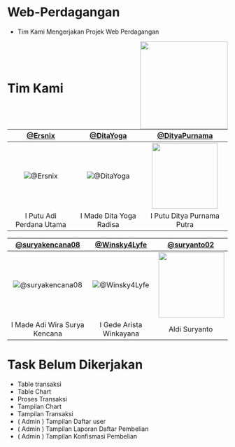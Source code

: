 # Web-Perdagangan
- Tim Kami Mengerjakan Projek Web Perdagangan

<img align='right' src='https://user-images.githubusercontent.com/5713670/87202985-820dcb80-c2b6-11ea-9f56-7ec461c497c3.gif' width='200"'>
<br><br><br>

# Tim Kami

[@Ersnix](https://github.com/Ersnix) | [@DitaYoga](https://github.com/DitaYoga) | [@DityaPurnama](https://github.com/DityaPurnama) 
:---: | :---: | :---: 
![@Ersnix](https://avatars.githubusercontent.com/Ersnix?s=150&v=1) | ![@DitaYoga](https://avatars.githubusercontent.com/DitaYoga?s=150&v=1) | <img src='https://avatars3.githubusercontent.com/u/60455877' width='150"'> 
I Putu Adi Perdana Utama | I Made Dita Yoga Radisa | I Putu Ditya Purnama Putra

[@suryakencana08](https://github.com/suryakencana08) | [@Winsky4Lyfe](https://github.com/Winsky4Lyfe) | [@suryanto02](https://github.com/suryanto02) 
:---: | :---: | :---: 
![@suryakencana08](https://avatars.githubusercontent.com/suryakencana08?s=150&v=1) | ![@Winsky4Lyfe](https://avatars.githubusercontent.com/Winsky4Lyfe?s=150&v=1)  | <img align='right' src='https://avatars3.githubusercontent.com/suryanto02' width='150"'> 
 I Made Adi Wira Surya Kencana| I Gede Arista Winkayana | Aldi Suryanto 

# Task Belum Dikerjakan
- Table transaksi
- Table Chart
- Proses Transaksi
- Tampilan Chart
- Tampilan Transaksi
- ( Admin ) Tampilan Daftar user
- ( Admin ) Tampilan Laporan Daftar Pembelian
- ( Admin ) Tampilan Konfismasi Pembelian
